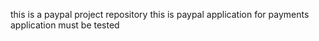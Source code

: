 this is a paypal project repository
this is paypal application for payments
application must be tested
